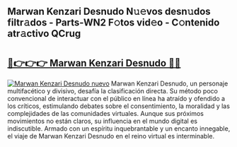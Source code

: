 ## Marwan Kenzari Desnudo N𝚞𝚎vos desn𝚞dos filtr𝚊dos - Parts-WN2 F𝚘tos vid𝚎o - C𝚘ntenido atr𝚊ctivo QCrug

# <h2><a href="http://mb8mir.tromn.icu/?c=Marwan+Kenzari+Desnudo">🔗👉👉👉 Marwan Kenzari Desnudo 🔗🔗</a></h2>

[![Marwan Kenzari Desnudo nuevo](https://i.imgur.com/pEAQMta.gif)](http://mb8mir.tromn.icu/?c=Marwan+Kenzari+Desnudo)
Marwan Kenzari Desnudo, un personaje multifacético y divisivo, desafía la clasificación directa. Su método poco convencional de interactuar con el público en línea ha atraído y ofendido a los críticos, estimulando debates sobre el consentimiento, la moralidad y las complejidades de las comunidades virtuales. Aunque sus próximos movimientos no están claros, su influencia en el mundo digital es indiscutible. Armado con un espíritu inquebrantable y un encanto innegable, el viaje de Marwan Kenzari Desnudo en el reino virtual es interminable.

